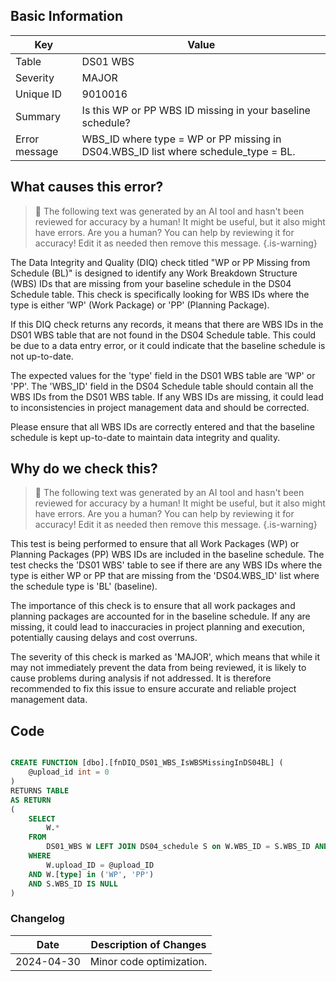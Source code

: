 ## Basic Information

| Key           | Value                                                                              |
| ------------- | ---------------------------------------------------------------------------------- |
| Table         | DS01 WBS                                                                           |
| Severity      | MAJOR                                                                            |
| Unique ID     | 9010016                                                                            |
| Summary       | Is this WP or PP WBS ID missing in your baseline schedule?                         |
| Error message | WBS_ID where type = WP or PP missing in DS04.WBS_ID list where schedule_type = BL. |

## What causes this error?

> :robot: The following text was generated by an AI tool and hasn't been reviewed for accuracy by a human! It might be useful, but it also might have errors. Are you a human? You can help by reviewing it for accuracy! Edit it as needed then remove this message.
> {.is-warning}

The Data Integrity and Quality (DIQ) check titled "WP or PP Missing from Schedule (BL)" is designed to identify any Work Breakdown Structure (WBS) IDs that are missing from your baseline schedule in the DS04 Schedule table. This check is specifically looking for WBS IDs where the type is either 'WP' (Work Package) or 'PP' (Planning Package).

If this DIQ check returns any records, it means that there are WBS IDs in the DS01 WBS table that are not found in the DS04 Schedule table. This could be due to a data entry error, or it could indicate that the baseline schedule is not up-to-date.

The expected values for the 'type' field in the DS01 WBS table are 'WP' or 'PP'. The 'WBS_ID' field in the DS04 Schedule table should contain all the WBS IDs from the DS01 WBS table. If any WBS IDs are missing, it could lead to inconsistencies in project management data and should be corrected.

Please ensure that all WBS IDs are correctly entered and that the baseline schedule is kept up-to-date to maintain data integrity and quality.

## Why do we check this?

> :robot: The following text was generated by an AI tool and hasn't been reviewed for accuracy by a human! It might be useful, but it also might have errors. Are you a human? You can help by reviewing it for accuracy! Edit it as needed then remove this message.
> {.is-warning}

This test is being performed to ensure that all Work Packages (WP) or Planning Packages (PP) WBS IDs are included in the baseline schedule. The test checks the 'DS01 WBS' table to see if there are any WBS IDs where the type is either WP or PP that are missing from the 'DS04.WBS_ID' list where the schedule type is 'BL' (baseline).

The importance of this check is to ensure that all work packages and planning packages are accounted for in the baseline schedule. If any are missing, it could lead to inaccuracies in project planning and execution, potentially causing delays and cost overruns.

The severity of this check is marked as 'MAJOR', which means that while it may not immediately prevent the data from being reviewed, it is likely to cause problems during analysis if not addressed. It is therefore recommended to fix this issue to ensure accurate and reliable project management data.

## Code

```sql

CREATE FUNCTION [dbo].[fnDIQ_DS01_WBS_IsWBSMissingInDS04BL] (
	@upload_id int = 0
)
RETURNS TABLE
AS RETURN
(
	SELECT
		W.*
	FROM
		DS01_WBS W LEFT JOIN DS04_schedule S on W.WBS_ID = S.WBS_ID AND S.schedule_type = 'BL' AND S.upload_ID = @upload_ID
	WHERE
		W.upload_ID = @upload_ID
    AND W.[type] in ('WP', 'PP')
    AND S.WBS_ID IS NULL
)
```

### Changelog

| Date       | Description of Changes   |
| ---------- | ------------------------ |
| 2024-04-30 | Minor code optimization. |
